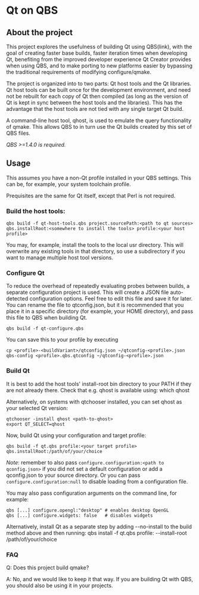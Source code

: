 # Qt on QBS

## About the project

This project explores the usefulness of building Qt using QBS(link), with
the goal of creating faster base builds, faster iteration times when developing
Qt, benefiting from the improved developer experience Qt Creator provides when
using QBS, and to make porting to new platforms easier by bypassing the
traditional requirements of modifying configure/qmake.

The project is organized into to two parts: Qt host tools and the Qt libraries.
Qt host tools can be built once for the development environment, and need not
be rebuilt for each copy of Qt then compiled (as long as the version of Qt is
kept in sync between the host tools and the libraries). This has the
advantage that the host tools are not tied with any single target Qt build.

A command-line host tool, qhost, is used to emulate the query
functionality of qmake. This allows QBS to in turn use the Qt builds created by
this set of QBS files.

*QBS >=1.4.0 is required.*

## Usage

This assumes you have a non-Qt profile installed in your QBS settings.
This can be, for example, your system toolchain profile.

Prequisites are the same for Qt itself, except that Perl is not required.

### Build the host tools:

    qbs build -f qt-host-tools.qbs project.sourcePath:<path to qt sources> qbs.installRoot:<somewhere to install the tools> profile:<your host profile>

You may, for example, install the tools to the local usr directory. This will
overwrite any existing tools in that directory, so use a subdirectory if you
want to manage multiple host tool versions.

### Configure Qt
To reduce the overhead of repeatedly evaluating probes between builds, a
separate configuration project is used. This will create a JSON file
auto-detected configuration options. Feel free to edit this file
and save it for later. You can rename the file to qtconfig.json, but it is
recommended that you place it in a specific directory (for example, your HOME
directory), and pass this file to QBS when building Qt.

    qbs build -f qt-configure.qbs

You can save this to your profile by executing

    cp <profile>-<buildVariant>/qtconfig.json ~/qtconfig-<profile>.json
    qbs-config <profile>.qbs.qtconfig ~/qtconfig-<profile>.json

### Build Qt
It is best to add the host tools' install-root bin directory to your PATH if
they are not already there. Check that e.g. qhost is available using:
    which qhost

Alternatively, on systems with qtchooser installed, you can set qhost as your
selected Qt version:

    qtchooser -install qhost <path-to-qhost>
    export QT_SELECT=qhost

Now, build Qt using your configuration and target profile:

    qbs build -f qt.qbs profile:<your target profile> qbs.installRoot:/path/of/your/choice

*Note*: remember to also pass `configure.configuration:<path to qconfig.json>` if
you did not set a default configuration or add a qconfig.json to your source directory.
Or you can pass `configure.configuration:null` to disable loading from a configuration file.

You may also pass configuration arguments on the command line, for example:

    qbs [...] configure.opengl:"desktop" # enables desktop OpenGL
    qbs [...] configure.widgets: false   # disables widgets

Alternatively, install Qt as a separate step by adding --no-install to the build method above and then running:
    qbs install -f qt.qbs profile:<your target profile> --install-root /path/of/your/choice

### FAQ

Q: Does this project build qmake?

A: No, and we would like to keep it that way. If you are building Qt with QBS,
you should also be using it in your projects.
